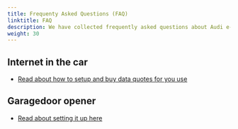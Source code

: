 ```yaml
---
title: Frequenty Asked Questions (FAQ)
linktitle: FAQ
description: We have collected frequently asked questions about Audi e-tron and try to answer them for you.
weight: 30
---
```


## Internet in the car

- [Read about how to setup and buy data quotes for you use](internet-in-the-car)

## Garagedoor opener

- [Read about setting it up here](garagedoor-programming)
